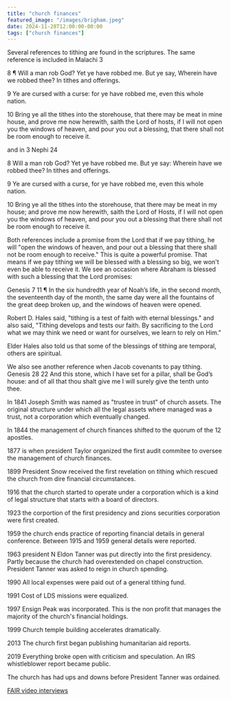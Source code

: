 ```yaml
---
title: "church finances"
featured_image: "/images/brigham.jpeg"
date: 2024-11-28T12:00:00-00:00
tags: ["church finances"]
---
```


Several references to tithing are found in the scriptures. The same reference is included in Malachi 3

8 ¶ Will a man rob God? Yet ye have robbed me. But ye say, Wherein have we robbed thee? In tithes and offerings.

9 Ye are cursed with a curse: for ye have robbed me, even this whole nation.

10 Bring ye all the tithes into the storehouse, that there may be meat in mine house, and prove me now herewith, saith the Lord of hosts, if I will not open you the windows of heaven, and pour you out a blessing, that there shall not be room enough to receive it.

and in 3 Nephi 24

8 Will a man rob God? Yet ye have robbed me. But ye say: Wherein have we robbed thee? In tithes and offerings.

9 Ye are cursed with a curse, for ye have robbed me, even this whole nation.

10 Bring ye all the tithes into the storehouse, that there may be meat in my house; and prove me now herewith, saith the Lord of Hosts, if I will not open you the windows of heaven, and pour you out a blessing that there shall not be room enough to receive it.

Both references include a promise from the Lord that if we pay tithing, he will "open the windows of heaven, and pour out a blessing that there shall not be room enough to receive." This is quite a powerful promise. That means if we pay tithing we will be blessed with a blessing so big, we won't even be able to receive it. We see an occasion where Abraham is blessed with such a blessing that the Lord promises:

Genesis 7
11 ¶ In the six hundredth year of Noah’s life, in the second month, the seventeenth day of the month, the same day were all the fountains of the great deep broken up, and the windows of heaven were opened.

Robert D. Hales said, "tithing is a test of faith with eternal blessings." 
and also said, "Tithing develops and tests our faith. By sacrificing to the Lord what we may think we need or want for ourselves, we learn to rely on Him."

Elder Hales also told us that some of the blessings of tithing are temporal, others are spiritual. 

We also see another reference when Jacob covenants to pay tithing.
Genesis 28
22 And this stone, which I have set for a pillar, shall be God’s house: and of all that thou shalt give me I will surely give the tenth unto thee.

In 1841 Joseph Smith was named as "trustee in trust" of church assets. The original structure under which all the legal assets where managed was a trust, not a corporation which eventually changed. 

In 1844 the management of church finances shifted to the quorum of the 12 apostles. 

1877 is when president Taylor organized the first audit commitee to oversee the management of church finances. 

1899 President Snow received the first revelation on tithing which rescued the church from dire financial circumstances.

1916 that the church started to operate under a corporation which is a kind of legal structure that starts with a board of directors. 

1923 the corportion of the first presidency and zions securities corporation were first created.

1959 the church ends practice of reporting financial details in general conference. Between 1915 and 1959 general details were reported. 

1963 president N Eldon Tanner was put directly into the first presidency. Partly because the church had overextended on chapel construction. President Tanner was asked to reign in church spending. 

1990 All local expenses were paid out of a general tithing fund. 

1991 Cost of LDS missions were equalized. 

1997 Ensign Peak was incorporated. This is the non profit that manages the majority of the church's financial holdings. 

1999 Church temple building accelerates dramatically. 

2013 The church first began publishing humanitarian aid reports. 

2019 Everything broke open with criticism and speculation. An IRS whistleblower report became public. 

The church has had ups and downs before President Tanner was ordained. 

[](https://www.churchofjesuschrist.org/study/general-conference/2002/10/tithing-a-test-of-faith-with-eternal-blessings?lang=eng)

[](https://www.youtube.com/watch?v=-BAwGkePpTY)

[FAIR video interviews](https://www.fairlatterdaysaints.org/answers/Church_finances)